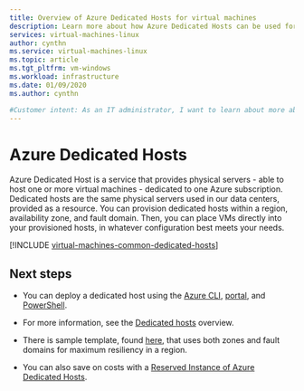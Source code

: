 ```yaml
---
title: Overview of Azure Dedicated Hosts for virtual machines 
description: Learn more about how Azure Dedicated Hosts can be used for deploying virtual machines.
services: virtual-machines-linux
author: cynthn
ms.service: virtual-machines-linux
ms.topic: article
ms.tgt_pltfrm: vm-windows
ms.workload: infrastructure
ms.date: 01/09/2020
ms.author: cynthn

#Customer intent: As an IT administrator, I want to learn about more about using a dedicated host for my Azure virtual machines
---
```


# Azure Dedicated Hosts

Azure Dedicated Host is a service that provides physical servers - able to host one or more virtual machines - dedicated to one Azure subscription. Dedicated hosts are the same physical servers used in our data centers, provided as a resource. You can provision dedicated hosts within a region, availability zone, and fault domain. Then, you can place VMs directly into your provisioned hosts, in whatever configuration best meets your needs.



[!INCLUDE [virtual-machines-common-dedicated-hosts](../../../includes/virtual-machines-common-dedicated-hosts.md)]


## Next steps

- You can deploy a dedicated host using the [Azure CLI](dedicated-hosts-cli.md), [portal](dedicated-hosts-portal.md), and [PowerShell](../windows/dedicated-hosts-powershell.md).

- For more information, see the [Dedicated hosts](dedicated-hosts.md) overview.

- There is sample template, found [here](https://github.com/Azure/azure-quickstart-templates/blob/master/201-vm-dedicated-hosts/README.md), that uses both zones and fault domains for maximum resiliency in a region.

- You can also save on costs with a [Reserved Instance of Azure Dedicated Hosts](../prepay-dedicated-hosts-reserved-instances.md).
